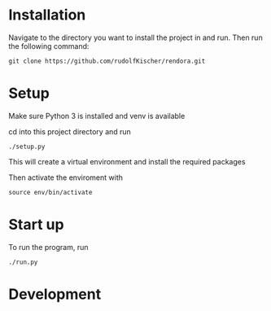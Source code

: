# Installation

Navigate to the directory you want to install the project in and run. Then run the following command:

`git clone https://github.com/rudolfKischer/rendora.git`


# Setup

Make sure Python 3 is installed and venv is available

cd into this project directory and run

`./setup.py`

This will create a virtual environment and install the required packages

Then activate the enviroment with

`source env/bin/activate`

# Start up

To run the program, run

`./run.py`

# Development